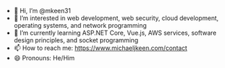 - 👋 Hi, I’m @mkeen31
- 👀 I’m interested in web development, web security, cloud development, operating systems, and network programming
- 🌱 I’m currently learning ASP.NET Core, Vue.js, AWS services, software design principles, and socket programming
- 📫 How to reach me: https://www.michaeljkeen.com/contact
- 😄 Pronouns: He/Him

<!---
mkeen31/mkeen31 is a ✨ special ✨ repository because its `README.md` (this file) appears on your GitHub profile.
You can click the Preview link to take a look at your changes.
--->
